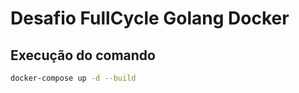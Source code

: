 # Desafio FullCycle Golang Docker



## Execução do comando

```bash
docker-compose up -d --build
```